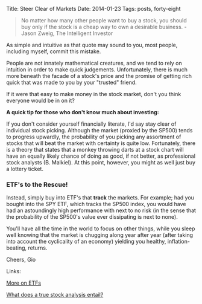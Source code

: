 Title: Steer Clear of Markets
Date: 2014-01-23
Tags: posts, forty-eight

> No matter how many other people want to buy a stock, you should buy only if the stock is a cheap way to own a desirable business. - Jason Zweig, The Intelligent Investor

As simple and intuitive as that quote may sound to you, most people, including myself, commit this mistake.

People are not innately mathematical creatures, and we tend to rely on intuition in order to make quick judgements. Unfortunately, there is much more beneath the facade of a stock's price and the promise of getting rich quick that was made to you by your "trusted" friend.

If it were that easy to make money in the stock market, don't you think everyone would be in on it?

**A quick tip for those who don't know much about investing:**

If you don't consider yourself financially literate, I'd say stay clear of individual stock picking. Although the market (proxied by the SP500) tends to progress upwardly, the probability of you picking any assortment of stocks that will beat the market with certainty is quite low. Fortunately, there is a theory that states that a monkey throwing darts at a stock chart will have an equally likely chance of doing as good, if not better, as professional stock analysts (B. Malkiel). At this point, however, you might as well just buy a lottery ticket.

### ETF's to the Rescue!
Instead, simply buy into ETF's that **track** the markets. For example; had you bought into the SPY ETF, which tracks the SP500 index, you would have had an astoundingly high performance with next to no risk (in the sense that the probability of the SP500's value ever dissipating is next to none).

You'll have all the time in the world to focus on other things, while you sleep well knowing that the market is chugging along year after year (after taking into account the cyclicality of an economy) yielding you healthy, inflation-beating, returns.

Cheers,
Gio

Links:

<a title="More on ETFs" href="http://www.wallstreetoasis.com/forums/on-the-job-with-simple-as...-my-research-process" target="_blank">More on ETFs</a>

<a title="what does a true stock analysis entail?" href="http://www.wallstreetoasis.com/forums/on-the-job-with-simple-as...-my-research-process" target="_blank">What does a true stock analysis entail?</a>
